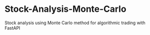 # Stock-Analysis-Monte-Carlo
Stock analysis using Monte Carlo method for algorithmic trading with FastAPI
